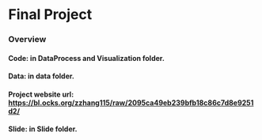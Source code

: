 # Final Project
### Overview
#### Code: in DataProcess and Visualization folder.<br>
#### Data: in data folder.<br>
#### Project website url: https://bl.ocks.org/zzhang115/raw/2095ca49eb239bfb18c86c7d8e9251d2/<br>
#### Slide: in Slide folder.<br>
